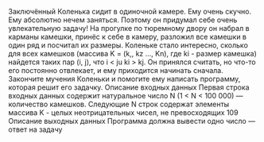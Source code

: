 Заключённый Коленька сидит в одиночной камере. Ему очень скучно. Ему абсолютно нечем заняться. Поэтому он придумал себе очень увлекательную задачу! На прогулке по тюремному двору он набрал в карманы камешки, принёс к себе в камеру, разложил все камешки в один ряд и посчитал их размеры. Коленьке стало интересно, сколько для всех камешков (массива
K = (k,, kz ..., Kn), где ki - размер камешка) найдется таких пар (і, j), что і < ju ki > kj.
Он принялся считать, но что-то его постоянно отвлекает, и ему приходится начинать сначала.
Закончите мучения Коленьки и помогите ему написать программу, которая решит его задачку.
Описание входных данных
Первая строка входных данных содержит натуральное число N (1 < N < 100 000) — количество камешков. Следующие N строк содержат элементы массива K - целых неотрицательных чисел, не превосходящих 109
Описание выходных данных
Программа должна вывести одно число — ответ на задачу